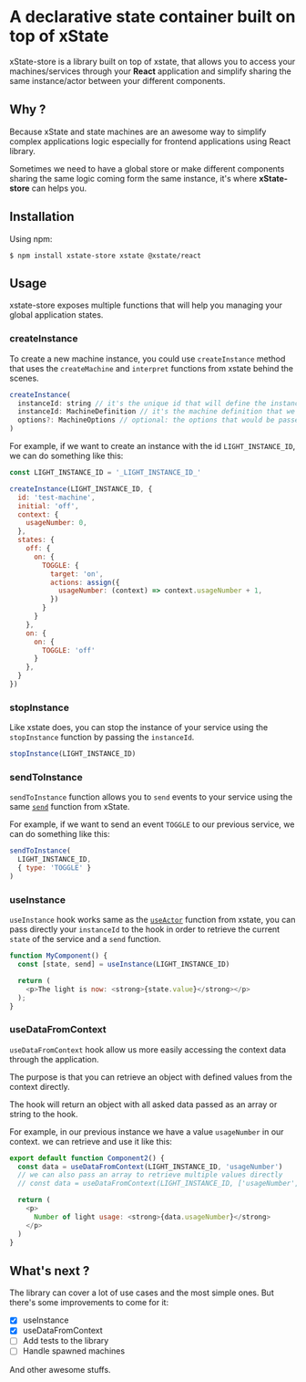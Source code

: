 # A declarative state container built on top of xState

xState-store is a library built on top of xstate, that allows you to access your machines/services through your **React** application and simplify sharing the same instance/actor between your different components.

## Why ?

Because xState and state machines are an awesome way to simplify complex applications logic especially for frontend applications using React library.

Sometimes we need to have a global store or make different components sharing the same logic coming form the same instance, it's where **xState-store** can helps you.

## Installation

Using npm:

```
$ npm install xstate-store xstate @xstate/react
```

## Usage

xstate-store exposes multiple functions that will help you managing your global application states.

### createInstance

To create a new machine instance, you could use `createInstance` method that uses the `createMachine` and `interpret` functions from xstate behind the scenes.

```js
createInstance(
  instanceId: string // it's the unique id that will define the instance and helps us accessing it through the application
  instanceId: MachineDefinition // it's the machine definition that we pass to `createMachine` in xstate
  options?: MachineOptions // optional: the options that would be passed to the xstate `createMachine` function
)
```

For example, if we want to create an instance with the id `LIGHT_INSTANCE_ID`, we can do something like this:

```js
const LIGHT_INSTANCE_ID = '_LIGHT_INSTANCE_ID_'

createInstance(LIGHT_INSTANCE_ID, {
  id: 'test-machine',
  initial: 'off',
  context: {
    usageNumber: 0,
  },
  states: {
    off: {
      on: {
        TOGGLE: {
          target: 'on',
          actions: assign({
            usageNumber: (context) => context.usageNumber + 1,
          })
        }
      }
    },
    on: {
      on: {
        TOGGLE: 'off'
      }
    },
  }
})
```

### stopInstance

Like xstate does, you can stop the instance of your service using the `stopInstance` function by passing the `instanceId`.

```js
stopInstance(LIGHT_INSTANCE_ID)
```

### sendToInstance

`sendToInstance` function allows you to `send` events to your service using the same [`send`](https://xstate.js.org/docs/guides/events.html#sending-events) function from xState.

For example, if we want to send an event `TOGGLE` to our previous service, we can do something like this:

```js
sendToInstance(
  LIGHT_INSTANCE_ID,
  { type: 'TOGGLE' }
)
```

### useInstance
`useInstance` hook works same as the [`useActor`](https://xstate.js.org/docs/packages/xstate-react/#useactor-actor-getsnapshot) function from xstate, you can pass directly your `instanceId` to the hook in order to retrieve the current `state` of the service and a `send` function.

```js
function MyComponent() {
  const [state, send] = useInstance(LIGHT_INSTANCE_ID)

  return (
    <p>The light is now: <strong>{state.value}</strong></p>
  );
}
```

### useDataFromContext
`useDataFromContext` hook allow us more easily accessing the context data through the application.

The purpose is that you can retrieve an object with defined values from the context directly.

The hook will return an object with all asked data passed as an array or string to the hook.

For example, in our previous instance we have a value `usageNumber` in our context. we can retrieve and use it like this:


```js
export default function Component2() {
  const data = useDataFromContext(LIGHT_INSTANCE_ID, 'usageNumber')
  // we can also pass an array to retrieve multiple values directly
  // const data = useDataFromContext(LIGHT_INSTANCE_ID, ['usageNumber', 'otherData'])

  return (
    <p>
      Number of light usage: <strong>{data.usageNumber}</strong>
    </p>
  )
}
```

## What's next ?

The library can cover a lot of use cases and the most simple ones. But there's some improvements to come for it:

- [x] useInstance
- [x] useDataFromContext
- [ ] Add tests to the library
- [ ] Handle spawned machines

And other awesome stuffs.